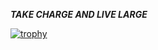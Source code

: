 
___TAKE CHARGE AND LIVE LARGE___

[![trophy](https://github-profile-trophy.vercel.app/?username=supreme5678&theme=onedark)](https://github.com/ryo-ma/github-profile-trophy)

<!--
**supreme5678/supreme5678** is a ✨ _special_ ✨ repository because its `README.md` (this file) appears on your GitHub profile.

Here are some ideas to get you started:

- 🔭 I’m currently working on ...
- 🌱 I’m currently learning ...
- 👯 I’m looking to collaborate on ...
- 🤔 I’m looking for help with ...
- 💬 Ask me about ...
- 📫 How to reach me: ...
- 😄 Pronouns: ...
- ⚡ Fun fact: ...
-->
